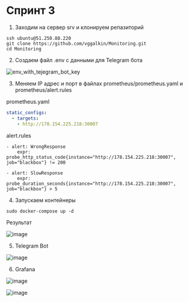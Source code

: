 # Спринт 3

1. Заходим на сервер srv и клонируем репазиторий
```console
ssh ubuntu@51.250.88.220
git clone https://github.com/vggalkin/Monitoring.git
cd Monitoring
```
2. Создаем файл .env с данными для Telegram бота

![env_with_tejegram_bot_key](https://user-images.githubusercontent.com/3630798/197578928-e50683d4-5efc-4768-a9a5-3f5155afc2f7.png)

3. Меняем IP адрес и порт в файлах prometheus/prometheus.yaml и prometheus/alert.rules

prometheus.yaml
```yaml
static_configs:
  - targets:
    - http://178.154.225.218:30007
```
alert.rules
```
- alert: WrongResponse
    expr: probe_http_status_code{instance="http://178.154.225.218:30007", job="blackbox"} != 200
```
```
- alert: SlowResponse
    expr: probe_duration_seconds{instance="http://178.154.225.218:30007", job="blackbox"} > 5
```
4. Запускаем контейнеры
```console
sudo docker-compose up -d
```
Результат

![image](https://user-images.githubusercontent.com/3630798/201343057-914ff935-6794-4540-9043-230e5445301b.png)

5. Telegram Bot

![image](https://user-images.githubusercontent.com/3630798/201358936-a0eea1ad-02b7-4ace-91c3-b976ce0db16d.png)

6. Grafana

![image](https://user-images.githubusercontent.com/3630798/201346877-f44f9214-3f45-4c2e-a66f-ec6f75c1cf74.png)

![image](https://user-images.githubusercontent.com/3630798/201347018-117ae1e9-9633-4387-9b99-d18271014d12.png)


